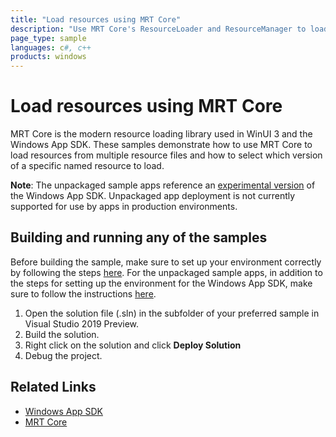 ```yaml
---
title: "Load resources using MRT Core"
description: "Use MRT Core's ResourceLoader and ResourceManager to load resources from several resource files"
page_type: sample
languages: c#, c++
products: windows
---
```


# Load resources using MRT Core

MRT Core is the modern resource loading library used in WinUI 3 and the Windows App SDK. These samples demonstrate how to use MRT Core to load resources from multiple resource files and how to select which version of a specific named resource to load.

**Note**: The unpackaged sample apps reference an [experimental version](https://docs.microsoft.com/windows/apps/windows-app-sdk/experimental-channel) of the Windows App SDK. Unpackaged app deployment is not currently supported for use by apps in production environments.

## Building and running any of the samples

Before building the sample, make sure to set up your environment correctly by following the steps [here](https://docs.microsoft.com/windows/apps/windows-app-sdk/set-up-your-development-environment).
For the unpackaged sample apps, in addition to the steps for setting up the environment for the Windows App SDK, make sure to follow the instructions [here](https://docs.microsoft.com/windows/apps/windows-app-sdk/deploy-unpackaged-apps).

1. Open the solution file (.sln) in the subfolder of your preferred sample in Visual Studio 2019 Preview.
2. Build the solution.
3. Right click on the solution and click **Deploy Solution**
4. Debug the project.

## Related Links

- [Windows App SDK](https://docs.microsoft.com/windows/apps/windows-app-sdk/)
- [MRT Core](https://docs.microsoft.com/windows/apps/windows-app-sdk/mrtcore/mrtcore-overview)
